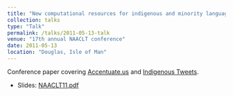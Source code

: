 ```yaml
---
title: "New computational resources for indigenous and minority languages"
collection: talks
type: "Talk"
permalink: /talks/2011-05-13-talk
venue: "17th annual NAACLT conference"
date: 2011-05-13
location: "Douglas, Isle of Man"
---
```


Conference paper covering [Accentuate.us](/software/2009-03-21-software)
and [Indigenous Tweets](/software/2011-03-17-software).

* Slides: [NAACLT11.pdf](/files/NAACLT11.pdf)
